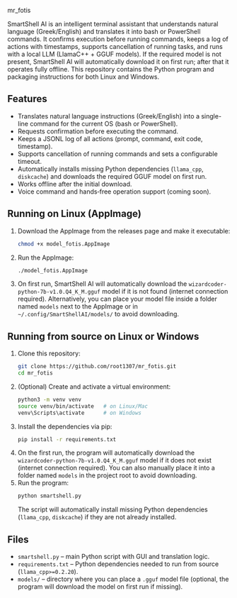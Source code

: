  mr_fotis

SmartShell AI is an intelligent terminal assistant that understands natural language (Greek/English) and translates it into bash or PowerShell commands. It confirms execution before running commands, keeps a log of actions with timestamps, supports cancellation of running tasks, and runs with a local LLM (LlamaC++ + GGUF models). If the required model is not present, SmartShell AI will automatically download it on first run; after that it operates fully offline. This repository contains the Python program and packaging instructions for both Linux and Windows.

## Features
- Translates natural language instructions (Greek/English) into a single-line command for the current OS (bash or PowerShell).
- Requests confirmation before executing the command.
- Keeps a JSONL log of all actions (prompt, command, exit code, timestamp).
- Supports cancellation of running commands and sets a configurable timeout.
- Automatically installs missing Python dependencies (`llama_cpp`, `diskcache`) and downloads the required GGUF model on first run.
- Works offline after the initial download.
- Voice command and hands‑free operation support (coming soon).

## Running on Linux (AppImage)
1. Download the AppImage from the releases page and make it executable:
   ```bash
   chmod +x model_fotis.AppImage
   ```
2. Run the AppImage:
   ```bash
   ./model_fotis.AppImage
   ```
3. On first run, SmartShell AI will automatically download the `wizardcoder-python-7b-v1.0.Q4_K_M.gguf` model if it is not found (internet connection required). Alternatively, you can place your model file inside a folder named `models` next to the AppImage or in `~/.config/SmartShellAI/models/` to avoid downloading.

## Running from source on Linux or Windows
1. Clone this repository:
   ```bash
   git clone https://github.com/root1307/mr_fotis.git
   cd mr_fotis
   ```
2. (Optional) Create and activate a virtual environment:
   ```bash
   python3 -m venv venv
   source venv/bin/activate   # on Linux/Mac
   venv\Scripts\activate      # on Windows
   ```
3. Install the dependencies via pip:
   ```bash
   pip install -r requirements.txt
   ```
4. On the first run, the program will automatically download the `wizardcoder-python-7b-v1.0.Q4_K_M.gguf` model if it does not exist (internet connection required). You can also manually place it into a folder named `models` in the project root to avoid downloading.
5. Run the program:
   ```bash
   python smartshell.py
   ```
   The script will automatically install missing Python dependencies (`llama_cpp`, `diskcache`) if they are not already installed.

## Files
- `smartshell.py` – main Python script with GUI and translation logic.
- `requirements.txt` – Python dependencies needed to run from source (`llama_cpp>=0.2.20`).
- `models/` – directory where you can place a `.gguf` model file (optional, the program will download the model on first run if missing).
